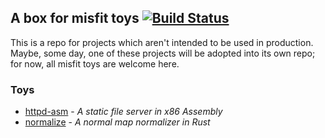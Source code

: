 ## A box for misfit toys [![Build Status](https://travis-ci.org/jeaye/toybox.svg?branch=master)](https://travis-ci.org/jeaye/toybox)

This is a repo for projects which aren't intended to be used in production.
Maybe, some day, one of these projects will be adopted into its own repo; for
now, all misfit toys are welcome here.

### Toys
* [httpd-asm](./httpd-asm#readme) - *A static file server in x86 Assembly*
* [normalize](./normalize#readme) - *A normal map normalizer in Rust*
